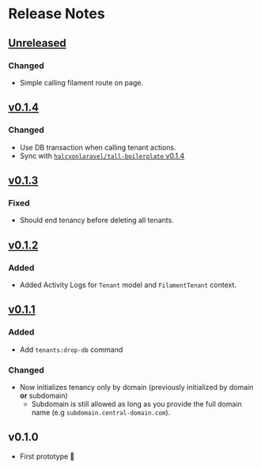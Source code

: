 # Release Notes

## [Unreleased](https://bitbucket.org/halcyonlaravel/saas-boilerplate/branches/compare/master%0Dv0.1.4)

### Changed

- Simple calling filament route on page.

## [v0.1.4](https://bitbucket.org/halcyonlaravel/saas-boilerplate/branches/compare/v0.1.4%0Dv0.1.3)

### Changed

- Use DB transaction when calling tenant actions.
- Sync with [`halcyonlaravel/tall-boilerplate` v0.1.4](https://bitbucket.org/halcyonlaravel/tall-boilerplate/src/v0.1.4/)

## [v0.1.3](https://bitbucket.org/halcyonlaravel/saas-boilerplate/branches/compare/v0.1.3%0Dv0.1.2)

### Fixed

- Should end tenancy before deleting all tenants.

## [v0.1.2](https://bitbucket.org/halcyonlaravel/saas-boilerplate/branches/compare/v0.1.2%0Dv0.1.1)

### Added

- Added Activity Logs for `Tenant` model and `FilamentTenant` context.

## [v0.1.1](https://bitbucket.org/halcyonlaravel/saas-boilerplate/branches/compare/v0.1.1%0Dv0.1.0)

### Added

- Add `tenants:drop-db` command

### Changed

- Now initializes tenancy only by domain (previously initialized by domain **or** subdomain)
    - Subdomain is still allowed as long as you provide the full domain name (e.g `subdomain.central-domain.com`).

## v0.1.0

- First prototype 🎉
